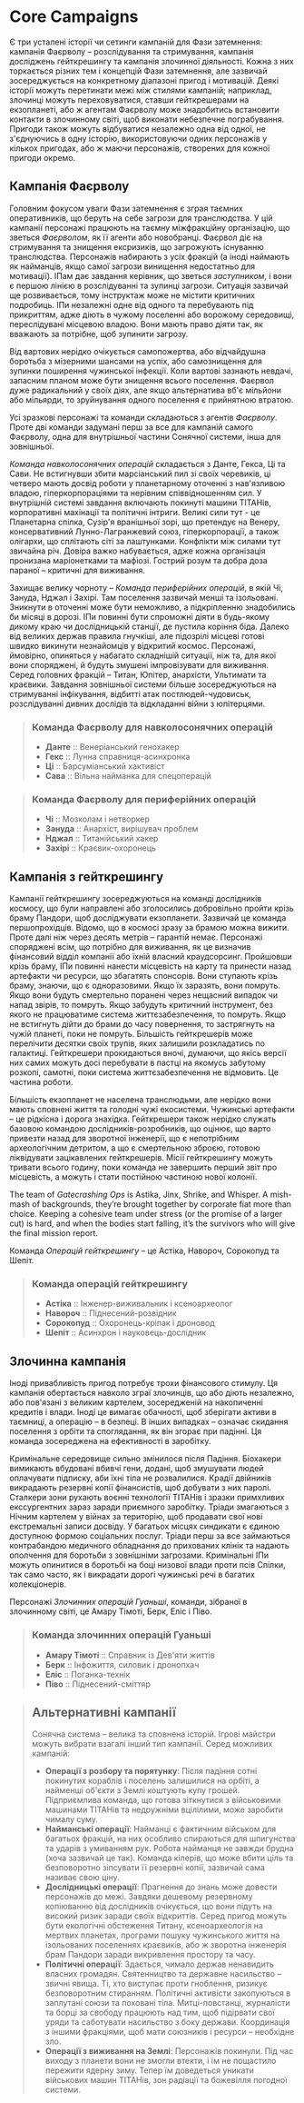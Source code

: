 # Core Campaigns

Є три усталені історії чи сетинги кампаній для Фази затемнення: кампанія Фаєрволу – розслідування та стримування, кампанія досліджень гейткрешингу та кампанія злочинної діяльності. Кожна з них торкається різних тем і концепцій Фази затемнення, але зазвичай зосереджується на конкретному діапазоні пригод і мотивацій. Деякі історії можуть перетинати межі між стилями кампаній; наприклад, злочинці можуть переховуватися, ставши гейткрешерами на екзопланеті, або ж агентам Фаєрволу може знадобитись встановити контакти в злочинному світі, щоб виконати небезпечне пограбування. Пригоди також можуть відбуватися незалежно одна від одної, не з'єднуючись в одну історію, використовуючи одних персонажів у кількох пригодах, або ж маючи персонажів, створених для кожної пригоди окремо.

## Кампанія Фаєрволу

Головним фокусом уваги Фази затемнення є зграя таємних оперативників, що беруть на себе загрози для транслюдства. У цій кампанії персонажі працюють на таємну міжфракційну організацію, що зветься _Фаєрволом_, як її агенти або новобранці. Фаєрвол діє на стримування та знищення ексризиків, що загрожують існуванню транслюдства. Персонажів набирають з усіх фракцій (а іноді наймають як найманців, якщо самої загрози винищення недостатньо для мотивації). ІПам дає завдання керівник, що зветься _заступником_, і вони є першою лінією в розслідуванні та зупинці загрози. Ситуація зазвичай ще розвивається, тому інструктаж може не містити критичних подробиць. ІПи незалежні одне від одного та перебувають під прикриттям, адже діють в чужому поселенні або ворожому середовищі, переслідувані місцевою владою. Вони мають право діяти так, як вважають за потрібне, щоб зупинити загрозу.

Від вартових нерідко очікується самопожертва, або відчайдушна боротьба з мізерними шансами на успіх, або самознищення для зупинки поширення чужинської інфекції. Коли вартові зазнають невдачі, запасним планом може бути знищення всього поселення. Фаєрвол дуже радикальний у своїх діях, але якщо альтернатива вб'є мільйони або мільярди, то зруйнування одного поселення є прийнятною втратою.

Усі зразкові персонажі та команди складаються з агентів _Фаєрволу_. Проте дві команди задумані перш за все для кампаній самого Фаєрволу, одна для внутрішньої частини Сонячної системи, інша для зовнішньої.

_Команда навколосонячних операцій_ складається з Данте, Гекса, Ці та Сави. Не встигнувши збити марсіанський пил зі своїх черевиків, ці четверо мають досвід роботи у планетарному оточенні з нав'язливою владою, гіперкорпораціями та нерівним співвідношенням сил. У внутрішній системі завдання включають покинуті машини ТІТАНів, корпоративні махінації та політичні інтриги. Великі сили тут - це Планетарна спілка, Сузір'я вранішньої зорі, що претендує на Венеру, консервативний Лунно-Лагранжевий союз, гіперкорпорації, а також олігархи, що сплітають сіті за лаштунками. Конфлікти між силами тут звичайна річ. Довіра важко набувається, адже кожна організація пронизана маріонетками та мафіозі. Гострий розум та добра доза параної – критичні для виживання.

Захищає велику чорноту – _Команда периферійних операцій_, в якій Чі, Зануда, Нджал і Захірі. Там поселення зазвичай менші та ізольовані. Зникнути в оточенні може бути неможливо, а підкріпленню знадобились би місяці в дорозі. ІПи повинні бути спроможні діяти в будь-якому дикому краю чи дослідницькій станції, де пустила коріння біда. Далеко від великих держав правила гнучкіші, але підозрілі місцеві готові швидко викинути незнайомців у відкритий космос. Персонажі, ймовірно, опиняться у набагато складнішій ситуації, ніж та, для якої вони споряджені, й будуть змушені імпровізувати для виживання. Серед головних фракцій – Титан, Юпітер, анархісти, Ультимати та краєвики. Завдання зовнішньої системи більше зосереджуються на стримуванні інфікування, відбитті атак постлюдей-чудовиськ, розслідуванні дивних дослідів та відкладанні війни з юпітерцями.

<blockquote>

### Команда Фаєрволу для навколосонячних операцій

- **Данте** :: Венеріанський генохакер
- **Гекс** :: Лунна справниця-асинхронка
- **Ці** :: Барсуміанський хактивіст
- **Сава** :: Вільна найманка для спецоперацій

</blockquote>
<blockquote>

### Команда Фаєрволу для периферійних операцій

- **Чі** :: Мозколам і нетворкер
- **Зануда** :: Анархіст, вирішувач проблем
- **Нджал** :: Титанійський хакер
- **Захірі** :: Краєвик-охоронець

</blockquote>

## Кампанія з гейткрешингу

Кампанії гейткрешингу зосереджуються на команді дослідників космосу, що були направлені або зголосились добровільно пройти крізь браму Пандори, щоб досліджувати екзопланети. Зазвичай це команда першопрохідців. Відомо, що в космосі зразу за брамою можна вижити. Проте далі ніж через десять метрів – гарантій немає. Персонажі споряджені всім, що потрібно для виживання, як це визначив фінансовий відділ компанії або їхній власний краудсорсинг. Пройшовши крізь браму, ІПи повинні нанести місцевість на карту та принести назад артефакти чи ресурси, що збагатять спонсорів. Вони ступають крізь браму, знаючи, що є одноразовими. Якщо їх заразять, вони помруть. Якщо вони будуть смертельно поранені через нещасний випадок чи напад звірів, то помруть. Якщо забудуть критичний інструмент, без якого не працюватиме система життєзабезпечення, то помруть. Якщо не встигнуть дійти до брами до часу повернення, то застрягнуть на чужій планеті, поки не помруть. Більшість гейткрешерів може перелічити десятки своїх трупів, яких залишили розкладатись по галактиці. Гейткрешери прокидаються вночі, думаючи, що якісь версії них самих можуть досі перебувати в пастці на якомусь забутому розкопі, самотні, поки система життєзабезпечення не відмовить. Це частина роботи.

Більшість екзопланет не населена транслюдьми, але нерідко вони мають сповнені життя та голодні чужі екосистеми. Чужинські артефакти – це рідкісна і дорога знахідка. Гейткрешери також нерідко служать базовою командою дослідників-розробників, що оцінює, що варто привезти назад для зворотної інженерії, що є непотрібним археологічним детритом, а що є смертельною зброєю, готовою ліквідувати зацікавлених гейткрешерів. Місії гейткрешингу можуть тривати всього годину, поки команда не завершить перший звіт про місцевість, а можуть і стати постійною частиною нової колонії.

The team of _Gatecrashing Ops_ is Astika, Jinx, Shrike, and Whisper. A mish-mash of backgrounds, they’re brought together by corporate fiat more than choice. Keeping a cohesive team under stress (or the promise of a larger cut) is hard, and when the bodies start falling, it’s the survivors who will give the final mission report.

Команда _Операцій гейткрешингу_ – це Астіка, Навороч, Сорокопуд та Шепіт.

<blockquote>

### Команда операцій гейткрешингу

- **Астіка** :: Інженер-виживальник і ксеноархеолог
- **Навороч** :: Піднесений-розвідник
- **Сорокопуд** :: Охоронець-кріпак і дроновод
- **Шепіт** :: Асинхрон і науковець-дослідник

</blockquote>

## Злочинна кампанія

Іноді привабливість пригод потребує трохи фінансового стимулу. Ця кампанія обертається навколо зграї злочинців, що або діють незалежно, або пов'язані з великим картелем, зосередженій на накопиченні кредитів і влади. Іноді це вимагає обачності, щоб зберігати активи в таємниці, а операцію – в безпеці. В інших випадках – означає скидання поселення з орбіти та споглядання, як він згорає при падінні. Ця команда зосереджена на ефективності в заробітку.

Кримінальне середовище сильно змінилося після Падіння. Біохакери вимикають вбудовані вбивчі гени, додані, щоб змушувати людей оплачувати підписку, аби їхні тіла не розвалилися. Крадії двійників викрадають резервні копії фінансистів, щоб добувати з них паролі. Сталкери зони рухають воєнні технології ТІТАНів і зразки примхливих екссургентних зараз заради приємного заробітку. Тріади змагаються з Нічним картелем у війнах за територію, щоб продавати свої нові екстремальні записи досвіду. У багатьох місцях синдикати є єдиною доступною формою соціальних послуг. Тріади перш за все займаються контрабандою медичного обладнання до прихованих клінік та надають ополчення для боротьби з зовнішніми загрозами. Кримінальні ІПи можуть опинитися в боротьбі на боці низової влади проти псів Спілки, так само часто, як і викрадати дорогі чужинські речі в багатих колекціонерів.

Персонажі _Злочинних операцій Гуаньші_, команди, зібраної в злочинному світі, це Амару Тімоті, Берк, Еліс і Піво.

<blockquote>

### Команда злочинних операцій Гуаньші

- **Амару Тімоті** :: Справник із Дев'яти життів
- **Берк** :: Інфожиття, силовик і дронопхач
- **Еліс** :: Поганка-технік
- **Піво** :: Піднесений-сміттяр

</blockquote>

<blockquote>

## Альтернативні кампанії

Сонячна система – велика та сповнена історій. Ігрові майстри можуть вибрати взагалі інший тип кампанії. Серед можливих кампаній:

- **Операції з розбору та порятунку**: Після падіння сотні покинутих кораблів і поселень залишилися на орбіті, а найменші об'єкти з Землі коштують купу грошей. Підприємлива команда, що готова зіткнутися з військовими машинами ТІТАНів та недружніми вцілілими, може заробити чималу суму.
- **Найманські операції**: Найманці є фактичним військом для багатьох фракцій, на них особливо спираються для шпигунства та ударів з умиванням рук. Робота найманця не завжди брудна (хоча зазвичай це так). Команда кілерів, що може вбити ціль та безповоротно зіпсувати її резервні копії, зазвичай сама називає свою ціну.
- **Дослідницькі операції**: Прагнення до знань може довести персонажів до межі. Завдяки дешевому резервному копіюванню від дослідників очікується, що вони підуть на високий ризик заради своїх відкриттів. Серед пригод можуть бути екологічні обстеження Титану, ксеноархеологія на мертвих планетах, програми пошуку чужинського життя на ізольованих поселеннях краєвиків, або ж зворотна інженерія брам Пандори заради викривлення простору та часу.
- **Політичні операції**: Здається, чимало держав ненавидить власних громадян. Святенництво та державне насильство – звичні явища. Ті, хто виступає проти гноблення, ризикує безповоротним стиранням. Політичні активісти закопуються в заплутані союзи та поховані тіла. Митці-повстанці, журналісти та борці за свободу працюють над тим, щоб підірвати свої уряди та саботувати насильство з боку держави. Координація з іншими фракціями, щоб мати союзників і ресурси – необхідне зло.
- **Операції з виживання на Землі**: Персонажів покинули. Під час виходу з планети вони не змогли втекти, і їм не пощастило пережити ядерну зиму. Тепер їм доведеться уникати військових машин ТІТАНів, зон радіації та божевілля погодної системи.

</blockquote>
